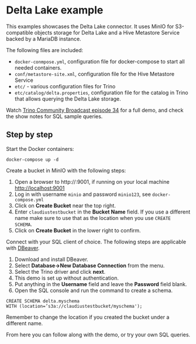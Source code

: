 # Delta Lake example

This examples showcases the Delta Lake connector. It uses MinIO for
S3-compatible objects storage for Delta Lake and a Hive Metastore Service backed
by a MariaDB instance.

The following files are included:

* `docker-conmpose.yml`, configuration file for docker-compose to start all
  needed containers.
* `conf/metastore-site.xml`, configuration file for the Hive Metastore Service
* `etc/` - various configuration files for Trino
* `etc/catalog/delta.properties`, configuration file for the catalog in Trino
  that allows querying the Delta Lake storage.

Watch [Trino Community Broadcast episode 34](https://trino.io/episodes/34.html)
for a full demo, and check the show notes for SQL sample queries.

## Step by step

Start the Docker containers:

```
docker-compose up -d
```

Create a bucket in MinIO with the following steps:

1. Open a browser to http://<host>:9001, if running on your local machine
   [http://localhost:9001](http://localhost:9001)
2. Log in with username `minio` and password `minio123`, see `docker-compose.yml`
3. Click on **Create Bucket** near the top right.
4. Enter `claudiustestbucket` in the **Bucket Name** field. If you use a
   different name make sure to use that as the location when you use
   `CREATE SCHEMA`.
5. Click on **Create Bucket** in the lower right to confirm.

Connect with your SQL client of choice. The following steps are applicable with
[DBeaver](https://dbeaver.io/download).

1. Download and install DBeaver.
2. Select **Database->New Database Connection** from the menu.
3. Select the Trino driver and click **next**.
4. This demo is set up without authentication.
5. Put anything in the **Username** field and leave the **Password** field
   blank.
6. Open the SQL console and run the command to create a schema.

```
CREATE SCHEMA delta.myschema
WITH (location=’s3a://claudiustestbucket/myschema');
```
Remember to change the location if you created the bucket under a different name.

From here you can follow along with the demo, or try your own SQL queries.
